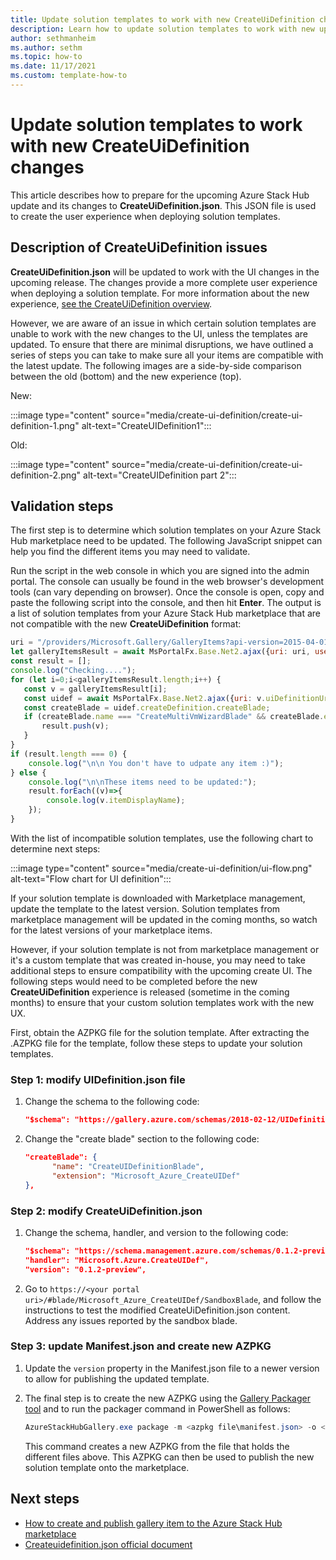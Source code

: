 ```yaml
---
title: Update solution templates to work with new CreateUiDefinition changes
description: Learn how to update solution templates to work with new upcoming CreateUiDefinition changes 
author: sethmanheim
ms.author: sethm
ms.topic: how-to
ms.date: 11/17/2021
ms.custom: template-how-to
---
```


# Update solution templates to work with new CreateUiDefinition changes

This article describes how to prepare for the upcoming Azure Stack Hub update and its changes to **CreateUiDefinition.json**. This JSON file is used to create the user experience when deploying solution templates.

## Description of CreateUiDefinition issues

**CreateUiDefinition.json** will be updated to work with the UI changes in the upcoming release. The changes provide a more complete user experience when deploying a solution template. For more information about the new experience, [see the CreateUiDefinition overview](/azure/azure-resource-manager/managed-applications/create-uidefinition-overview).

However, we are aware of an issue in which certain solution templates are unable to work with the new changes to the UI, unless the templates are updated. To ensure that there are minimal disruptions, we have outlined a series of steps you can take to make sure all your items are compatible with the latest update. The following images are a side-by-side comparison between the old (bottom) and the new experience (top).

New:

:::image type="content" source="media/create-ui-definition/create-ui-definition-1.png" alt-text="CreateUIDefinition1":::

Old:

:::image type="content" source="media/create-ui-definition/create-ui-definition-2.png" alt-text="CreateUIDefinition part 2":::

## Validation steps

The first step is to determine which solution templates on your Azure Stack Hub marketplace need to be updated. The following JavaScript snippet can help you find the different items you may need to validate.

Run the script in the web console in which you are signed into the admin portal. The console can usually be found in the web browser's development tools (can vary depending on browser). Once the console is open, copy and paste the following script into the console, and then hit **Enter**. The output is a list of solution templates from your Azure Stack Hub marketplace that are not compatible with the new **CreateUiDefinition** format:

```javascript
uri = "/providers/Microsoft.Gallery/GalleryItems?api-version=2015-04-01"
let galleryItemsResult = await MsPortalFx.Base.Net2.ajax({uri: uri, useFxArmEndpoint: true});
const result = [];
console.log("Checking....");
for (let i=0;i<galleryItemsResult.length;i++) {
   const v = galleryItemsResult[i];
   const uidef = await MsPortalFx.Base.Net2.ajax({uri: v.uiDefinitionUri, useRawAjax: true});   
   const createBlade = uidef.createDefinition.createBlade;
   if (createBlade.name === "CreateMultiVmWizardBlade" && createBlade.extension === "Microsoft_Azure_Compute") {
       result.push(v);
   }
}
if (result.length === 0) {
    console.log("\n\n You don't have to udpate any item :)");
} else {
    console.log("\n\nThese items need to be updated:");
    result.forEach((v)=>{
        console.log(v.itemDisplayName);
    });
}
```

With the list of incompatible solution templates, use the following chart to determine next steps:

:::image type="content" source="media/create-ui-definition/ui-flow.png" alt-text="Flow chart for UI definition":::

If your solution template is downloaded with Marketplace management, update the template to the latest version. Solution templates from marketplace management will be updated in the coming months, so watch for the latest versions of your marketplace items.

However, if your solution template is not from marketplace management or it's a custom template that was created in-house, you may need to take additional steps to ensure compatibility with the upcoming create UI. The following steps would need to be completed before the new **CreateUiDefinition** experience is released (sometime in the coming
months) to ensure that your custom solution templates work with the new UX.

First, obtain the AZPKG file for the solution template. After extracting the .AZPKG file for the template, follow these steps to update your solution templates.

### Step 1: modify UIDefinition.json file

1. Change the schema to the following code:

   ```json
   "$schema": "https://gallery.azure.com/schemas/2018-02-12/UIDefinition.json#",
   ```

2. Change the "create blade" section to the following code:

   ```json
   "createBlade": {
         "name": "CreateUIDefinitionBlade",
         "extension": "Microsoft_Azure_CreateUIDef"
   },
   ```

### Step 2: modify CreateUiDefinition.json

1. Change the schema, handler, and version to the following code:

   ```json
   "$schema": "https://schema.management.azure.com/schemas/0.1.2-preview/CreateUIDefinition.MultiVm.json#",
   "handler": "Microsoft.Azure.CreateUIDef",
   "version": "0.1.2-preview",
   ```

2. Go to `https://<your portal uri>/#blade/Microsoft_Azure_CreateUIDef/SandboxBlade`, and follow the instructions to test the modified CreateUiDefinition.json content.
Address any issues reported by the sandbox blade.

### Step 3: update Manifest.json and create new AZPKG

1. Update the `version` property in the Manifest.json file to a newer version to allow for publishing the updated template. 

2. The final step is to create the new AZPKG using the [Gallery Packager tool](https://aka.ms/azsmarketplaceitem) and to run the packager command in PowerShell as follows:

   ```powershell
   AzureStackHubGallery.exe package -m <azpkg file\manifest.json> -o <outfile path>
   ```

   This command creates a new AZPKG from the file that holds the different files above. This AZPKG can then be used to publish the new solution template onto the marketplace.

## Next steps

- [How to create and publish gallery item to the Azure Stack Hub marketplace](azure-stack-create-and-publish-marketplace-item.md)
- [Createuidefinition.json official document](/azure/azure/azure-resource-manager/managed-applications/create-uidefinition-overview)
